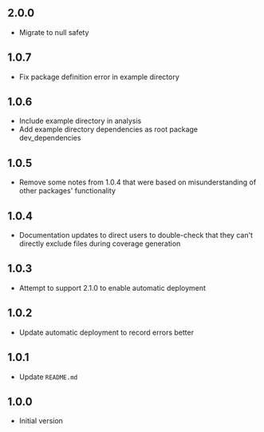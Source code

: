 ## 2.0.0

- Migrate to null safety

## 1.0.7

- Fix package definition error in example directory

## 1.0.6

- Include example directory in analysis
- Add example directory dependencies as root package dev_dependencies

## 1.0.5

- Remove some notes from 1.0.4 that were based on misunderstanding of other packages' functionality

## 1.0.4

- Documentation updates to direct users to double-check that they can't directly exclude files during coverage generation

## 1.0.3

- Attempt to support 2.1.0 to enable automatic deployment

## 1.0.2

- Update automatic deployment to record errors better

## 1.0.1

- Update `README.md`

## 1.0.0

- Initial version
